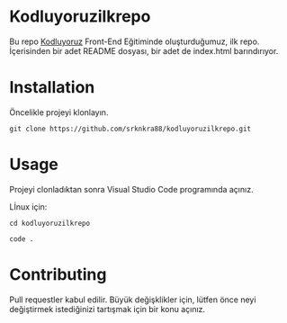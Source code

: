 # Kodluyoruzilkrepo

Bu repo [Kodluyoruz](https://www.kodluyoruz.org/) Front-End Eğitiminde oluşturduğumuz, ilk repo. İçerisinden bir adet README dosyası, bir adet de index.html barındırıyor.


# Installation

Öncelikle projeyi klonlayın.

`git clone https://github.com/srknkra88/kodluyoruzilkrepo.git`

# Usage

Projeyi clonladıktan sonra Visual Studio Code programında açınız.

Lİnux için:

`cd kodluyoruzilkrepo`

`code .`

# Contributing

Pull requestler kabul edilir. Büyük değişklikler için, lütfen önce neyi değiştirmek istediğinizi tartışmak için bir konu açınız.
